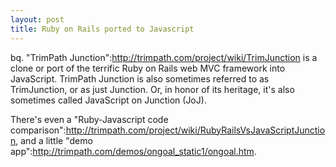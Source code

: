 ```yaml
--- 
layout: post
title: Ruby on Rails ported to Javascript
---
```

bq. "TrimPath Junction":http://trimpath.com/project/wiki/TrimJunction is a clone or port of the terrific Ruby on Rails web MVC framework into JavaScript.  TrimPath Junction is also sometimes referred to as TrimJunction, or as just Junction.  Or, in honor of its heritage, it's also sometimes called JavaScript on Junction (JoJ).

There's even a "Ruby-Javascript code comparison":http://trimpath.com/project/wiki/RubyRailsVsJavaScriptJunction, and a little "demo app":http://trimpath.com/demos/ongoal_static1/ongoal.htm.
